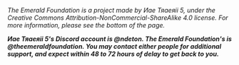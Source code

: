 *The Emerald Foundation is a project made by Иае Тяаеяіі 5, under the Creative Commons Attribution-NonCommercial-ShareAlike 4.0 license. For more information, please see the bottom of the page.*

***Иае Тяаеяіі 5's Discord account is @ndeton. The Emerald Foundation's is @theemeraldfoundation. You may contact either people for additional support, and expect within 48 to 72 hours of delay to get back to you.***
